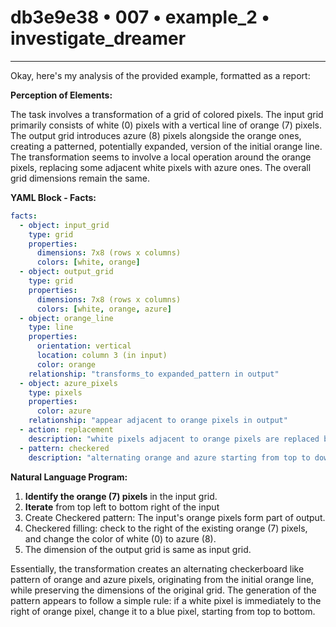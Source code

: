 # db3e9e38 • 007 • example_2 • investigate_dreamer

---
Okay, here's my analysis of the provided example, formatted as a report:

**Perception of Elements:**

The task involves a transformation of a grid of colored pixels. The input grid primarily consists of white (0) pixels with a vertical line of orange (7) pixels. The output grid introduces azure (8) pixels alongside the orange ones, creating a patterned, potentially expanded, version of the initial orange line. The transformation seems to involve a local operation around the orange pixels, replacing some adjacent white pixels with azure ones. The overall grid dimensions remain the same.

**YAML Block - Facts:**



```yaml
facts:
  - object: input_grid
    type: grid
    properties:
      dimensions: 7x8 (rows x columns)
      colors: [white, orange]
  - object: output_grid
    type: grid
    properties:
      dimensions: 7x8 (rows x columns)
      colors: [white, orange, azure]
  - object: orange_line
    type: line
    properties:
      orientation: vertical
      location: column 3 (in input)
      color: orange
    relationship: "transforms_to expanded_pattern in output"
  - object: azure_pixels
    type: pixels
    properties:
      color: azure
    relationship: "appear adjacent to orange pixels in output"
  - action: replacement
    description: "white pixels adjacent to orange pixels are replaced based on a pattern."
  - pattern: checkered
    description: "alternating orange and azure starting from top to down and left to right"

```



**Natural Language Program:**

1.  **Identify the orange (7) pixels** in the input grid.
2.  **Iterate** from top left to bottom right of the input
3.  Create Checkered pattern: The input's orange pixels form part of output.
4.  Checkered filling: check to the right of the existing orange (7) pixels, and change the color of white (0) to azure (8).
5.  The dimension of the output grid is same as input grid.

Essentially, the transformation creates an alternating checkerboard like pattern of orange and azure pixels, originating from the initial orange line, while preserving the dimensions of the original grid. The generation of the pattern appears to follow a simple rule: if a white pixel is immediately to the right of orange pixel, change it to a blue pixel, starting from top to bottom.

